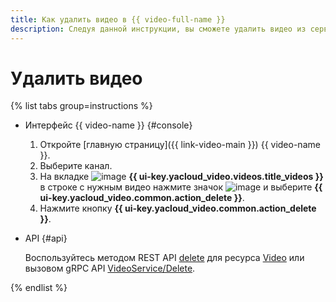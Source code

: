 ```yaml
---
title: Как удалить видео в {{ video-full-name }}
description: Следуя данной инструкции, вы сможете удалить видео из сервиса {{ video-full-name }}.
---
```


# Удалить видео

{% list tabs group=instructions %}

- Интерфейс {{ video-name }} {#console}

  1. Откройте [главную страницу]({{ link-video-main }}) {{ video-name }}.
  1. Выберите канал.
  1. На вкладке ![image](../../../_assets/console-icons/circle-play.svg) **{{ ui-key.yacloud_video.videos.title_videos }}** в строке с нужным видео нажмите значок ![image](../../../_assets/console-icons/ellipsis.svg) и выберите **{{ ui-key.yacloud_video.common.action_delete }}**.
  1. Нажмите кнопку **{{ ui-key.yacloud_video.common.action_delete }}**.

- API {#api}

  Воспользуйтесь методом REST API [delete](../../api-ref/Video/delete.md) для ресурса [Video](../../api-ref/Video/index.md) или вызовом gRPC API [VideoService/Delete](../../api-ref/grpc/Video/delete.md).


{% endlist %}